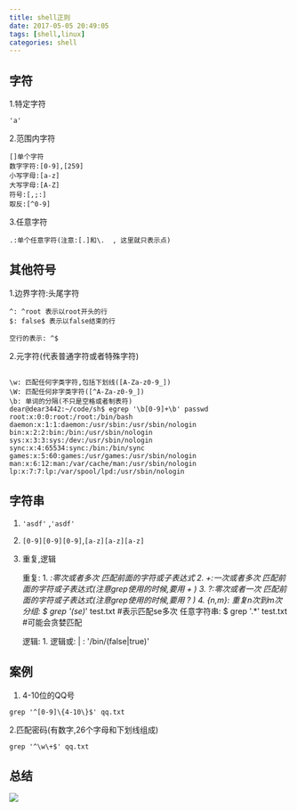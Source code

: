 ```yaml
---
title: shell正则
date: 2017-05-05 20:49:05
tags: [shell,linux]
categories: shell 
---
```


## 字符
1.特定字符

```
'a'
```

2.范围内字符 

```
[]单个字符
数字字符:[0-9],[259]
小写字母:[a-z]
大写字母:[A-Z]
符号:[,;:]
取反:[^0-9]
```

3.任意字符

```
.:单个任意字符(注意:[.]和\.  , 这里就只表示点)
```

## 其他符号

1.边界字符:头尾字符

```
^: ^root 表示以root开头的行
$: false$ 表示以false结束的行

空行的表示: ^$

```

2.元字符(代表普通字符或者特殊字符)

```

\w: 匹配任何字类字符,包括下划线([A-Za-z0-9_])
\W: 匹配任何非字类字符([^A-Za-z0-9_])
\b: 单词的分隔(不只是空格或者制表符)
dear@dear3442:~/code/sh$ egrep '\b[0-9]+\b' passwd 
root:x:0:0:root:/root:/bin/bash
daemon:x:1:1:daemon:/usr/sbin:/usr/sbin/nologin
bin:x:2:2:bin:/bin:/usr/sbin/nologin
sys:x:3:3:sys:/dev:/usr/sbin/nologin
sync:x:4:65534:sync:/bin:/bin/sync
games:x:5:60:games:/usr/games:/usr/sbin/nologin
man:x:6:12:man:/var/cache/man:/usr/sbin/nologin
lp:x:7:7:lp:/var/spool/lpd:/usr/sbin/nologin

```
## 字符串
1. `'asdf'` ,`'asdf'`
2. `[0-9][0-9][0-9]`,`[a-z][a-z][a-z]`
3. 重复,逻辑
	
	重复:
		1. *:零次或者多次 匹配前面的字符或子表达式
		2. \+:一次或者多次 匹配前面的字符或子表达式(注意grep使用的时候,要用 \+ )
		3. \?:零次或者一次 匹配前面的字符或子表达式(注意grep使用的时候,要用 \? )
		4. \{n,m\}: 重复n次到m次
	分组:
		$ grep '\(se\)*' test.txt #表示匹配se多次
	任意字符串:
		$ grep '.*' test.txt #可能会贪婪匹配
		
	逻辑:
		1. 逻辑或: | : '/bin/\(false\|true\)'
		
		
## 案例

1. 4-10位的QQ号

```shell
grep '^[0-9]\{4-10\}$' qq.txt
```
2.匹配密码(有数字,26个字母和下划线组成)

```
grep '^\w\+$' qq.txt
```

## 总结
![](http://function.dearamaze.com/shell%E6%AD%A3%E5%88%99%E6%80%BB%E7%BB%93.png)




















		
